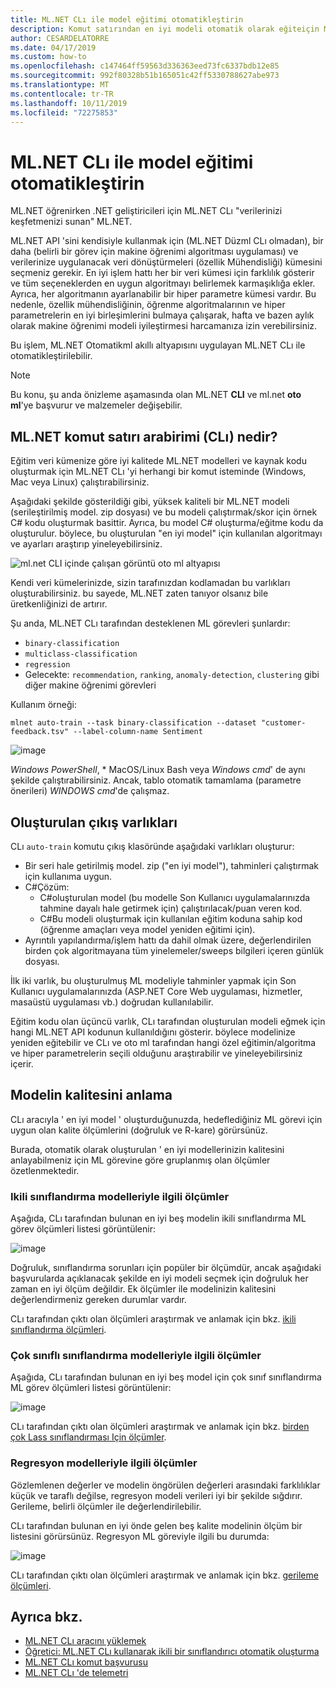 ```yaml
---
title: ML.NET CLı ile model eğitimi otomatikleştirin
description: Komut satırından en iyi modeli otomatik olarak eğiteiçin ML.NET CLı aracının nasıl kullanılacağını öğrenin.
author: CESARDELATORRE
ms.date: 04/17/2019
ms.custom: how-to
ms.openlocfilehash: c147464ff59563d336363eed73fc6337bdb12e85
ms.sourcegitcommit: 992f80328b51b165051c42ff5330788627abe973
ms.translationtype: MT
ms.contentlocale: tr-TR
ms.lasthandoff: 10/11/2019
ms.locfileid: "72275853"
---
```

# <a name="automate-model-training-with-the-mlnet-cli"></a>ML.NET CLı ile model eğitimi otomatikleştirin

ML.NET öğrenirken .NET geliştiricileri için ML.NET CLı "verilerinizi keşfetmenizi sunan" ML.NET.

ML.NET API 'sini kendisiyle kullanmak için (ML.NET Düzml CLı olmadan), bir daha (belirli bir görev için makine öğrenimi algoritması uygulaması) ve verilerinize uygulanacak veri dönüştürmeleri (özellik Mühendisliği) kümesini seçmeniz gerekir. En iyi işlem hattı her bir veri kümesi için farklılık gösterir ve tüm seçeneklerden en uygun algoritmayı belirlemek karmaşıklığa ekler. Ayrıca, her algoritmanın ayarlanabilir bir hiper parametre kümesi vardır. Bu nedenle, özellik mühendisliğinin, öğrenme algoritmalarının ve hiper parametrelerin en iyi birleşimlerini bulmaya çalışarak, hafta ve bazen aylık olarak makine öğrenimi modeli iyileştirmesi harcamanıza izin verebilirsiniz.

Bu işlem, ML.NET Otomatikml akıllı altyapısını uygulayan ML.NET CLı ile otomatikleştirilebilir.

> [!NOTE]
> Bu konu, şu anda önizleme aşamasında olan ML.NET **CLI** ve ml.net **oto ml**'ye başvurur ve malzemeler değişebilir.

## <a name="what-is-the-mlnet-command-line-interface-cli"></a>ML.NET komut satırı arabirimi (CLı) nedir?

Eğitim veri kümenize göre iyi kalitede ML.NET modelleri ve kaynak kodu oluşturmak için ML.NET CLı 'yi herhangi bir komut isteminde (Windows, Mac veya Linux) çalıştırabilirsiniz.

Aşağıdaki şekilde gösterildiği gibi, yüksek kaliteli bir ML.NET modeli (serileştirilmiş model. zip dosyası) ve bu modeli çalıştırmak/skor için örnek C# kodu oluşturmak basittir. Ayrıca, bu model C# oluşturma/eğitme kodu da oluşturulur. böylece, bu oluşturulan "en iyi model" için kullanılan algoritmayı ve ayarları araştırıp yineleyebilirsiniz.

![](media/automate-training-with-cli/cli-high-level-process.png "ml.net CLI içinde çalışan görüntü oto ml altyapısı")

Kendi veri kümelerinizde, sizin tarafınızdan kodlamadan bu varlıkları oluşturabilirsiniz. bu sayede, ML.NET zaten tanıyor olsanız bile üretkenliğinizi de artırır.

Şu anda, ML.NET CLı tarafından desteklenen ML görevleri şunlardır:

- `binary-classification`
- `multiclass-classification`
- `regression`
- Gelecekte: `recommendation`, `ranking`, `anomaly-detection`, `clustering` gibi diğer makine öğrenimi görevleri

Kullanım örneği:

```console
mlnet auto-train --task binary-classification --dataset "customer-feedback.tsv" --label-column-name Sentiment
```

![image](media/automate-training-with-cli/cli-model-generation.gif)

*Windows PowerShell*, * MacOS/Linux Bash veya *Windows cmd*' de aynı şekilde çalıştırabilirsiniz. Ancak, tablo otomatik tamamlama (parametre önerileri) *WINDOWS cmd*'de çalışmaz.

## <a name="output-assets-generated"></a>Oluşturulan çıkış varlıkları

CLı `auto-train` komutu çıkış klasöründe aşağıdaki varlıkları oluşturur:

- Bir seri hale getirilmiş model. zip ("en iyi model"), tahminleri çalıştırmak için kullanıma uygun.
- C#Çözüm:
  - C#oluşturulan model (bu modelle Son Kullanıcı uygulamalarınızda tahmine dayalı hale getirmek için) çalıştırılacak/puan veren kod.
  - C#Bu modeli oluşturmak için kullanılan eğitim koduna sahip kod (öğrenme amaçları veya model yeniden eğitimi için).
- Ayrıntılı yapılandırma/işlem hattı da dahil olmak üzere, değerlendirilen birden çok algoritmayana tüm yinelemeler/sweeps bilgileri içeren günlük dosyası.

İlk iki varlık, bu oluşturulmuş ML modeliyle tahminler yapmak için Son Kullanıcı uygulamalarınızda (ASP.NET Core Web uygulaması, hizmetler, masaüstü uygulaması vb.) doğrudan kullanılabilir.

Eğitim kodu olan üçüncü varlık, CLı tarafından oluşturulan modeli eğmek için hangi ML.NET API kodunun kullanıldığını gösterir. böylece modelinize yeniden eğitebilir ve CLı ve oto ml tarafından hangi özel eğitimin/algoritma ve hiper parametrelerin seçili olduğunu araştırabilir ve yineleyebilirsiniz içerir.

## <a name="understanding-the-quality-of-the-model"></a>Modelin kalitesini anlama

CLı aracıyla ' en iyi model ' oluşturduğunuzda, hedeflediğiniz ML görevi için uygun olan kalite ölçümlerini (doğruluk ve R-kare) görürsünüz.

Burada, otomatik olarak oluşturulan ' en iyi modellerinizin kalitesini anlayabilmeniz için ML görevine göre gruplanmış olan ölçümler özetlenmektedir.

### <a name="metrics-for-binary-classification-models"></a>Ikili sınıflandırma modelleriyle ilgili ölçümler

Aşağıda, CLı tarafından bulunan en iyi beş modelin ikili sınıflandırma ML görev ölçümleri listesi görüntülenir:

![image](media/automate-training-with-cli/cli-binary-classification-metrics.png)

Doğruluk, sınıflandırma sorunları için popüler bir ölçümdür, ancak aşağıdaki başvurularda açıklanacak şekilde en iyi modeli seçmek için doğruluk her zaman en iyi ölçüm değildir. Ek ölçümler ile modelinizin kalitesini değerlendirmeniz gereken durumlar vardır.

CLı tarafından çıktı olan ölçümleri araştırmak ve anlamak için bkz. [ikili sınıflandırma ölçümleri](resources/metrics.md#metrics-for-binary-classification).

### <a name="metrics-for-multi-class-classification-models"></a>Çok sınıflı sınıflandırma modelleriyle ilgili ölçümler

Aşağıda, CLı tarafından bulunan en iyi beş model için çok sınıf sınıflandırma ML görev ölçümleri listesi görüntülenir:

![image](media/automate-training-with-cli/cli-multiclass-classification-metrics.png)

CLı tarafından çıktı olan ölçümleri araştırmak ve anlamak için bkz. [birden çok Lass sınıflandırması Için ölçümler](resources/metrics.md#metrics-for-multi-class-classification).

### <a name="metrics-for-regression-models"></a>Regresyon modelleriyle ilgili ölçümler

Gözlemlenen değerler ve modelin öngörülen değerleri arasındaki farklılıklar küçük ve taraflı değilse, regresyon modeli verileri iyi bir şekilde sığdırır. Gerileme, belirli ölçümler ile değerlendirilebilir.

CLı tarafından bulunan en iyi önde gelen beş kalite modelinin ölçüm bir listesini görürsünüz. Regresyon ML göreviyle ilgili bu durumda:

![image](media/automate-training-with-cli/cli-regression-metrics.png)

CLı tarafından çıktı olan ölçümleri araştırmak ve anlamak için bkz. [gerileme ölçümleri](resources/metrics.md#metrics-for-regression).

## <a name="see-also"></a>Ayrıca bkz.

- [ML.NET CLı aracını yüklemek](how-to-guides/install-ml-net-cli.md)
- [Öğretici: ML.NET CLı kullanarak ikili bir sınıflandırıcı otomatik oluşturma](tutorials/mlnet-cli.md)
- [ML.NET CLı komut başvurusu](reference/ml-net-cli-reference.md)
- [ML.NET CLı 'de telemetri](resources/ml-net-cli-telemetry.md)

